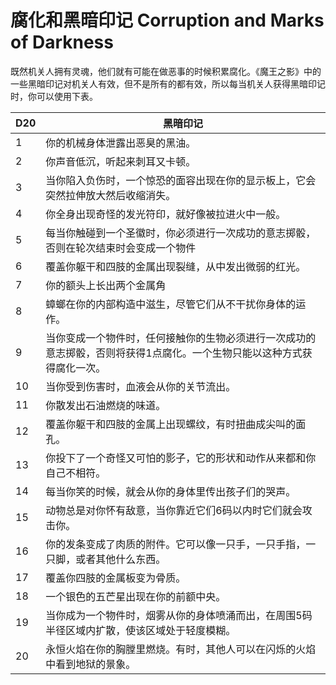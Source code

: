 # 腐化和黑暗印记 Corruption and Marks of Darkness

既然机关人拥有灵魂，他们就有可能在做恶事的时候积累腐化。《魔王之影》中的一些黑暗印记对机关人有效，但不是所有的都有效，所以每当机关人获得黑暗印记时，你可以使用下表。

<table>
<thead>
<tr class="header">
<th><strong>D20</strong></th>
<th>黑暗印记</th>
</tr>
</thead>
<tbody>
<tr class="odd">
<td>1</td>
<td>你的机械身体泄露出恶臭的黑油。</td>
</tr>
<tr class="even">
<td>2</td>
<td>你声音低沉，听起来刺耳又卡顿。</td>
</tr>
<tr class="odd">
<td>3</td>
<td>当你陷入负伤时，一个惊恐的面容出现在你的显示板上，它会突然拉伸放大然后收缩消失。</td>
</tr>
<tr class="even">
<td>4</td>
<td>你全身出现奇怪的发光符印，就好像被拉进火中一般。</td>
</tr>
<tr class="odd">
<td>5</td>
<td>每当你触碰到一个圣徽时，你必须进行一次成功的意志掷骰，否则在轮次结束时会变成一个物件</td>
</tr>
<tr class="even">
<td>6</td>
<td>覆盖你躯干和四肢的金属出现裂缝，从中发出微弱的红光。</td>
</tr>
<tr class="odd">
<td>7</td>
<td>你的额头上长出两个金属角</td>
</tr>
<tr class="even">
<td>8</td>
<td>蟑螂在你的内部构造中滋生，尽管它们从不干扰你身体的运作。</td>
</tr>
<tr class="odd">
<td>9</td>
<td>当你变成一个物件时，任何接触你的生物必须进行一次成功的意志掷骰，否则将获得1点腐化。一个生物只能以这种方式获得腐化一次。</td>
</tr>
<tr class="even">
<td>10</td>
<td>当你受到伤害时，血液会从你的关节流出。</td>
</tr>
<tr class="odd">
<td>11</td>
<td>你散发出石油燃烧的味道。</td>
</tr>
<tr class="even">
<td>12</td>
<td>覆盖你躯干和四肢的金属上出现螺纹，有时扭曲成尖叫的面孔。</td>
</tr>
<tr class="odd">
<td>13</td>
<td>你投下了一个奇怪又可怕的影子，它的形状和动作从来都和你自己不相符。</td>
</tr>
<tr class="even">
<td>14</td>
<td>每当你笑的时候，就会从你的身体里传出孩子们的哭声。</td>
</tr>
<tr class="odd">
<td>15</td>
<td>动物总是对你怀有敌意，当你靠近它们6码以内时它们就会攻击你。</td>
</tr>
<tr class="even">
<td>16</td>
<td>你的发条变成了肉质的附件。它可以像一只手，一只手指，一只脚，或者其他什么东西。</td>
</tr>
<tr class="odd">
<td>17</td>
<td>覆盖你四肢的金属板变为骨质。</td>
</tr>
<tr class="even">
<td>18</td>
<td>一个银色的五芒星出现在你的前额中央。</td>
</tr>
<tr class="odd">
<td>19</td>
<td>当你成为一个物件时，烟雾从你的身体喷涌而出，在周围5码半径区域内扩散，使该区域处于轻度模糊。</td>
</tr>
<tr class="even">
<td>20</td>
<td>永恒火焰在你的胸膛里燃烧。有时，其他人可以在闪烁的火焰中看到地狱的景象。</td>
</tr>
</tbody>
</table>

 
